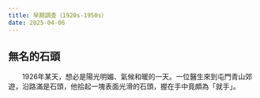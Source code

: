 ```yaml
---
title: 早期調查（1920s-1950s）
date: 2025-04-06
---
```


## 無名的石頭
　　1926年某天，想必是陽光明媚、氣候和暖的一天。一位醫生來到屯門青山郊遊，沿路滿是石頭，他拾起一塊表面光滑的石頭，握在手中竟頗為「就手」。